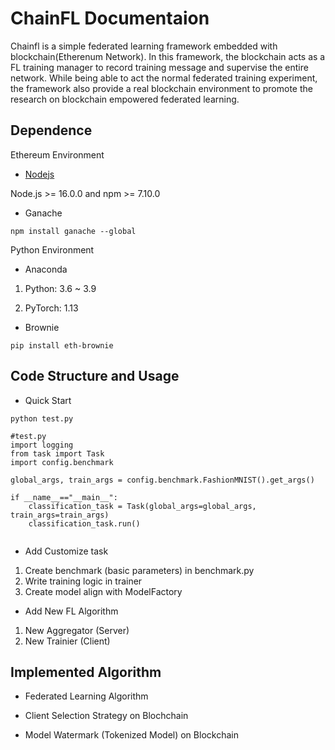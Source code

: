 # ChainFL Documentaion
Chainfl is a simple federated learning framework embedded with blockchain(Etherenum Network). In this framework, the blockchain acts as a FL training manager to record training message and supervise the entire network. While being able to act the normal federated training experiment, the framework also provide a real blockchain environment to promote the research on blockchain empowered federated learning.

## Dependence

Ethereum Environment 
- [Nodejs](https://nodejs.org/en)

Node.js >= 16.0.0 and npm >= 7.10.0
- Ganache
```
npm install ganache --global
```
Python Environment
- Anaconda 

1. Python: 3.6 ~ 3.9

2. PyTorch: 1.13
- Brownie
```
pip install eth-brownie
```

## Code Structure and Usage

- Quick Start
```
python test.py
```

```
#test.py
import logging
from task import Task
import config.benchmark

global_args, train_args = config.benchmark.FashionMNIST().get_args()

if __name__=="__main__":
    classification_task = Task(global_args=global_args, train_args=train_args)
    classification_task.run()


```


- Add Customize task
1. Create benchmark (basic parameters) in benchmark.py
2. Write training logic in trainer
3. Create model align with ModelFactory

- Add New FL Algorithm
1. New Aggregator (Server)
2. New Trainier   (Client)


## Implemented Algorithm
- Federated Learning Algorithm

- Client Selection Strategy on Blochchain

- Model Watermark (Tokenized Model) on Blockchain